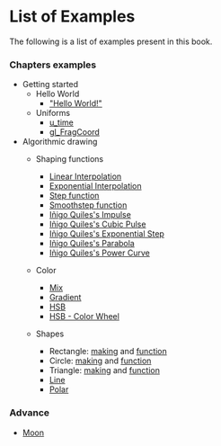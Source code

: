 # List of Examples

The following is a list of examples present in this book.

### Chapters examples

* Getting started
    * Hello World
        - ["Hello World!"](../edit.html#02/hello_world.frag)
    * Uniforms
        - [u_time](../edit.html#03/time.frag)
        - [gl_FragCoord](../edit.html#03/space.frag)
* Algorithmic drawing
    * Shaping functions
        - [Linear Interpolation](../edit.html#05/linear.frag)
        - [Exponential Interpolation](../edit.html#05/expo.frag)
        - [Step function](../edit.html#05/step.frag)
        - [Smoothstep function](../edit.html#05/smoothstep.frag)
        - [Iñigo Quiles's Impulse](../edit.html#05/impulse.frag)
        - [Iñigo Quiles's Cubic Pulse](../edit.html#05/cubicpulse.frag)
        - [Iñigo Quiles's Exponential Step](../edit.html#05/expstep.frag)
        - [Iñigo Quiles's Parabola](../edit.html#05/parabola.frag)
        - [Iñigo Quiles's Power Curve](../edit.html#05/pcurve.frag)

    * Color
        - [Mix](../edit.html#06/mix.frag)
        - [Gradient](../edit.html#06/gradient.frag)
        - [HSB](../edit.html#06/hsb.frag)
        - [HSB - Color Wheel](../edit.html#06/hsb-colorwheel.frag)
    
    * Shapes
        - Rectangle: [making](../edit.html#07/rect-making.frag) and [function](../edit.html#07/rect.frag)
        - Circle: [making](../edit.html#07/circle-making.frag) and [function](../edit.html#07/circle.frag)
        - Triangle: [making](../edit.html#07/triangle-making.frag) and [function](../edit.html#07/triangle.frag)
        - [Line](../edit.html#07/line.frag)
        - [Polar](../edit.html#07/polar.frag)

### Advance

* [Moon](../edit.html#examples/moon.frag&examples/images/moon-texture.jpg)
